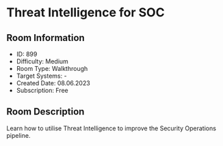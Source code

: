 ﻿# Threat Intelligence for SOC

## Room Information
- ID: 899
- Difficulty: Medium
- Room Type: Walkthrough
- Target Systems: -
- Created Date: 08.06.2023
- Subscription: Free

## Room Description
Learn how to utilise Threat Intelligence to improve the Security Operations pipeline.
